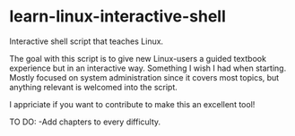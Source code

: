 # learn-linux-interactive-shell
Interactive shell script that teaches Linux.

The goal with this script is to give new Linux-users a guided textbook experience but in an interactive way. Something I wish I had when starting.
Mostly focused on system administration since it covers most topics, but anything relevant is welcomed into the script.

I appriciate if you want to contribute to make this an excellent tool!

TO DO:
-Add chapters to every difficulty.
